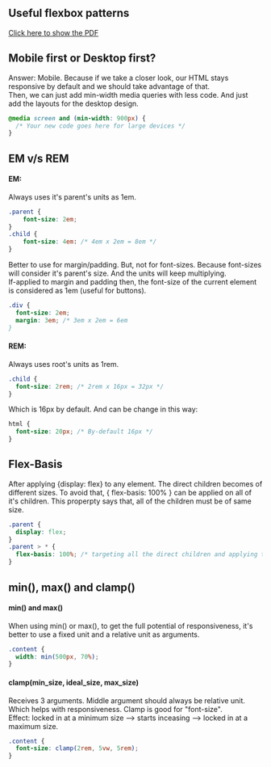 ## Useful flexbox patterns

[Click here to show the PDF](https://drive.google.com/file/d/1vj-TcRh6YQe9Qd2xlMumffWb2XsiwOuQ/view?usp=sharing)

## Mobile first or Desktop first?

Answer: Mobile. Because if we take a closer look, our HTML stays responsive by default and we should take advantage of that. <br/>
Then, we can just add min-width media queries with less code. And just add the layouts for the desktop design.

```css
@media screen and (min-width: 900px) {
  /* Your new code goes here for large devices */
}
```

## EM v/s REM

#### EM: <br/>

Always uses it's parent's units as 1em.

```css
.parent {
    font-size: 2em;
}
.child {
    font-size: 4em: /* 4em x 2em = 8em */
}
```

Better to use for margin/padding. But, not for font-sizes. Because font-sizes will consider it's parent's size. And the units will keep multiplying. <br/>
If-applied to margin and padding then, the font-size of the current element is considered as 1em (useful for buttons).

```css
.div {
  font-size: 2em;
  margin: 3em; /* 3em x 2em = 6em
}
```

#### REM: <br/>

Always uses root's units as 1rem.

```css
.child {
  font-size: 2rem; /* 2rem x 16px = 32px */
}
```

Which is 16px by default. And can be change in this way:

```css
html {
  font-size: 20px; /* By-default 16px */
}
```

## Flex-Basis

After applying {display: flex} to any element. The direct children becomes of different sizes. To avoid that, { flex-basis: 100% } can be applied on all of it's children. This properpty says that, all of the children must be of same size.

```css
.parent {
  display: flex;
}
.parent > * {
  flex-basis: 100%; /* targeting all the direct children and applying the property to all of them. */
}
```

## min(), max() and clamp()

#### min() and max()

When using min() or max(), to get the full potential of responsiveness, it's better to use a fixed unit and a relative unit as arguments.

```css
.content {
  width: min(500px, 70%);
}
```

#### clamp(min_size, ideal_size, max_size)

Receives 3 arguments. Middle argument should always be relative unit. Which helps with responsiveness. Clamp is good for "font-size". <br/>
Effect: locked in at a minimum size --> starts inceasing --> locked in at a maximum size.

```css
.content {
  font-size: clamp(2rem, 5vw, 5rem);
}
```
